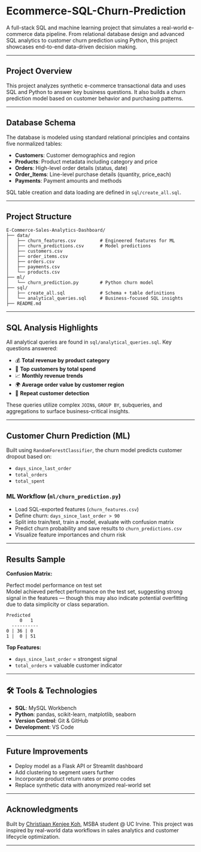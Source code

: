 
# Ecommerce-SQL-Churn-Prediction

A full-stack SQL and machine learning project that simulates a real-world e-commerce data pipeline. From relational database design and advanced SQL analytics to customer churn prediction using Python, this project showcases end-to-end data-driven decision making.

---

## Project Overview

This project analyzes synthetic e-commerce transactional data and uses SQL and Python to answer key business questions. It also builds a churn prediction model based on customer behavior and purchasing patterns.

---

## Database Schema

The database is modeled using standard relational principles and contains five normalized tables:

- **Customers**: Customer demographics and region
- **Products**: Product metadata including category and price
- **Orders**: High-level order details (status, date)
- **Order_Items**: Line-level purchase details (quantity, price_each)
- **Payments**: Payment amounts and methods

SQL table creation and data loading are defined in `sql/create_all.sql`.

---

## Project Structure

```
E-Commerce-Sales-Analytics-Dashboard/
├── data/
│   ├── churn_features.csv         # Engineered features for ML
│   ├── churn_predictions.csv      # Model predictions
│   ├── customers.csv
│   ├── order_items.csv
│   ├── orders.csv
│   ├── payments.csv
│   └── products.csv
├── ml/
│   └── churn_prediction.py        # Python churn model
├── sql/
│   ├── create_all.sql             # Schema + table definitions
│   └── analytical_queries.sql     # Business-focused SQL insights
├── README.md
```

---

## SQL Analysis Highlights

All analytical queries are found in `sql/analytical_queries.sql`. Key questions answered:

- 💰 **Total revenue by product category**
- 👑 **Top customers by total spend**
- 📈 **Monthly revenue trends**
- 🌍 **Average order value by customer region**
- 🔁 **Repeat customer detection**

These queries utilize complex `JOIN`s, `GROUP BY`, subqueries, and aggregations to surface business-critical insights.

---

## Customer Churn Prediction (ML)

Built using `RandomForestClassifier`, the churn model predicts customer dropout based on:

- `days_since_last_order`
- `total_orders`
- `total_spent`

### ML Workflow (`ml/churn_prediction.py`)
- Load SQL-exported features (`churn_features.csv`)
- Define churn: `days_since_last_order > 90`
- Split into train/test, train a model, evaluate with confusion matrix
- Predict churn probability and save results to `churn_predictions.csv`
- Visualize feature importances and churn risk

---

## Results Sample

**Confusion Matrix:**

Perfect model performance on test set  
Model achieved perfect performance on the test set, suggesting strong signal in the features — though this may also indicate potential overfitting due to data simplicity or class separation.

```
Predicted
     0   1
  ----------
0 | 36 | 0
1 |  0 | 51
```

**Top Features:**
- `days_since_last_order` = strongest signal
- `total_orders` = valuable customer indicator

---

## 🛠️ Tools & Technologies

- **SQL**: MySQL Workbench
- **Python**: pandas, scikit-learn, matplotlib, seaborn
- **Version Control**: Git & GitHub
- **Development**: VS Code

---

## Future Improvements

- Deploy model as a Flask API or Streamlit dashboard
- Add clustering to segment users further
- Incorporate product return rates or promo codes
- Replace synthetic data with anonymized real-world set

---

## Acknowledgments

Built by [Christiaan Kenjee Koh](https://www.linkedin.com/in/kenjeekoh/), MSBA student @ UC Irvine.
This project was inspired by real-world data workflows in sales analytics and customer lifecycle optimization.

---
